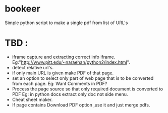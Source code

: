 # bookeer
Simple python script to make a single pdf from list of URL's

# TBD :
  * iframe capture and extracting correct info iframe.
                    Eg:"http://www.pitt.edu/~naraehan/python2/index.html".
  * detect relative url's.
  * if only main URL is given make PDF of that page.
  * set an option to select only part of web page that is to be converted from each page.
                    Eg: Want Comments in PDF?
  * Process the page source so that only required document is converted to PDF
                    Eg: in python docs extract only doc not side menu.
  * Cheat sheet maker.
  * If page contains Download PDF option ,use it and just merge pdfs.
